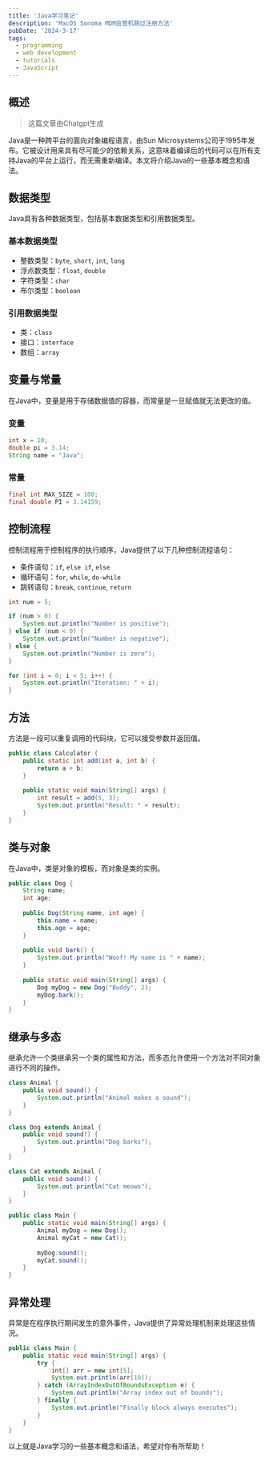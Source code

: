 ```yaml
---
title: 'Java学习笔记'
description: 'MacOS Sonoma MDM监管机跳过注册方法'
pubDate: '2024-3-17'
tags:
  - programming
  - web development
  - tutorials
  - JavaScript
---
```

## 概述
> 这篇文章由Chatgpt生成

Java是一种跨平台的面向对象编程语言，由Sun Microsystems公司于1995年发布。它被设计用来具有尽可能少的依赖关系，这意味着编译后的代码可以在所有支持Java的平台上运行，而无需重新编译。本文将介绍Java的一些基本概念和语法。

## 数据类型

Java具有各种数据类型，包括基本数据类型和引用数据类型。

### 基本数据类型

- 整数类型：`byte`, `short`, `int`, `long`
- 浮点数类型：`float`, `double`
- 字符类型：`char`
- 布尔类型：`boolean`

### 引用数据类型

- 类：`class`
- 接口：`interface`
- 数组：`array`

## 变量与常量

在Java中，变量是用于存储数据值的容器，而常量是一旦赋值就无法更改的值。

### 变量

```java
int x = 10;
double pi = 3.14;
String name = "Java";
```

### 常量

```java
final int MAX_SIZE = 100;
final double PI = 3.14159;
```

## 控制流程

控制流程用于控制程序的执行顺序，Java提供了以下几种控制流程语句：

- 条件语句：`if`, `else if`, `else`
- 循环语句：`for`, `while`, `do-while`
- 跳转语句：`break`, `continue`, `return`

```java
int num = 5;

if (num > 0) {
    System.out.println("Number is positive");
} else if (num < 0) {
    System.out.println("Number is negative");
} else {
    System.out.println("Number is zero");
}

for (int i = 0; i < 5; i++) {
    System.out.println("Iteration: " + i);
}
```

## 方法

方法是一段可以重复调用的代码块，它可以接受参数并返回值。

```java
public class Calculator {
    public static int add(int a, int b) {
        return a + b;
    }
    
    public static void main(String[] args) {
        int result = add(5, 3);
        System.out.println("Result: " + result);
    }
}
```

## 类与对象

在Java中，类是对象的模板，而对象是类的实例。

```java
public class Dog {
    String name;
    int age;
    
    public Dog(String name, int age) {
        this.name = name;
        this.age = age;
    }
    
    public void bark() {
        System.out.println("Woof! My name is " + name);
    }
    
    public static void main(String[] args) {
        Dog myDog = new Dog("Buddy", 2);
        myDog.bark();
    }
}
```

## 继承与多态

继承允许一个类继承另一个类的属性和方法，而多态允许使用一个方法对不同对象进行不同的操作。

```java
class Animal {
    public void sound() {
        System.out.println("Animal makes a sound");
    }
}

class Dog extends Animal {
    public void sound() {
        System.out.println("Dog barks");
    }
}

class Cat extends Animal {
    public void sound() {
        System.out.println("Cat meows");
    }
}

public class Main {
    public static void main(String[] args) {
        Animal myDog = new Dog();
        Animal myCat = new Cat();
        
        myDog.sound();
        myCat.sound();
    }
}
```

## 异常处理

异常是在程序执行期间发生的意外事件，Java提供了异常处理机制来处理这些情况。

```java
public class Main {
    public static void main(String[] args) {
        try {
            int[] arr = new int[5];
            System.out.println(arr[10]);
        } catch (ArrayIndexOutOfBoundsException e) {
            System.out.println("Array index out of bounds");
        } finally {
            System.out.println("Finally block always executes");
        }
    }
}
```

以上就是Java学习的一些基本概念和语法，希望对你有所帮助！
